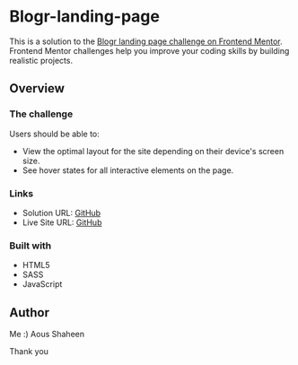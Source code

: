 # Blogr-landing-page

This is a solution to the [Blogr landing page challenge on Frontend Mentor](https://www.frontendmentor.io/challenges/blogr-landing-page-EX2RLAApP). Frontend Mentor challenges help you improve your coding skills by building realistic projects.

## Overview

### The challenge

Users should be able to:

- View the optimal layout for the site depending on their device's screen size.
- See hover states for all interactive elements on the page.

### Links

- Solution URL: [GitHub](https://github.com/Shaheen121/Blogr-landing-page.git)
- Live Site URL: [GitHub](https://shaheen121.github.io/Blogr-landing-page/)

### Built with

- HTML5
- SASS
- JavaScript

## Author
 Me :)
 Aous Shaheen

Thank you
